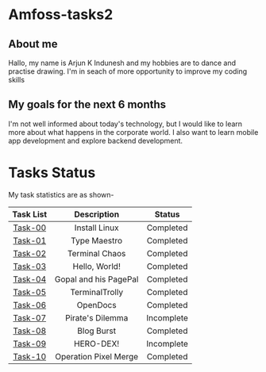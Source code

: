 # Amfoss-tasks2

## About me
Hallo, my name is Arjun K Indunesh and my hobbies are to dance and practise drawing. I'm in seach of more opportunity to improve my coding skills

## My goals for the next 6 months
I'm not well informed about today's technology, but I would like to learn more about what happens in the corporate world. I also want to learn mobile app development and explore backend development.

# Tasks Status
My task statistics are as shown-

| Task List | Description | Status |
| :-:       | :-:         | :-:    |
| [Task-00](https://github.com/Evergreen-sentinel/Amfoss-tasks2/tree/main/task-00)   | Install Linux | Completed |
| [Task-01](https://github.com/Evergreen-sentinel/Amfoss-tasks2/tree/main/task-01)   | Type Maestro | Completed |
| [Task-02](https://github.com/Evergreen-sentinel/Amfoss-tasks2/tree/main/task-02)    | Terminal Chaos | Completed |
| [Task-03](https://github.com/Evergreen-sentinel/Amfoss-tasks2/tree/main/task-03)   | Hello, World! | Completed |
| [Task-04](https://github.com/Evergreen-sentinel/Amfoss-tasks2/tree/main/task-04)     | Gopal and his PagePal  | Completed |
| [Task-05](https://github.com/Evergreen-sentinel/Amfoss-tasks2/tree/main/task-05)   | TerminalTrolly | Completed |
| [Task-06](https://github.com/Evergreen-sentinel/Amfoss-tasks2/tree/main/task-06)    | OpenDocs | Completed |
| [Task-07](https://github.com/Evergreen-sentinel/Amfoss-tasks2/tree/main/task-07)    | Pirate's Dilemma | Incomplete |
| [Task-08](https://github.com/Evergreen-sentinel/Amfoss-tasks2/tree/main/task-08)    | Blog Burst | Completed |
| [Task-09](https://github.com/Evergreen-sentinel/Amfoss-tasks2/tree/main/task-08)    | HERO-DEX! | Incomplete |
| [Task-10](https://github.com/Evergreen-sentinel/Amfoss-tasks2/tree/main/task-08)    | Operation Pixel Merge | Completed |